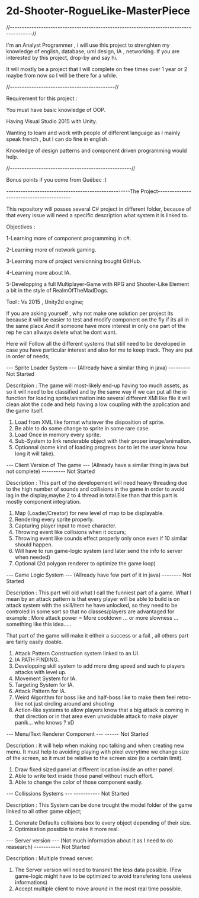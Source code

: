 # 2d-Shooter-RogueLike-MasterPiece

//---------------------------------------------------------------------------------------//

I'm an Analyst Programmer , i will use this project to strenghten my knowledge of english, database, uml design, IA , networking. If you are interested by this project, drop-by and say hi.

It will mostly be a project that I will complete on free times over 1 year or 2  maybe from now so I will be there for a while.

//--------------------------------------------//

Requirement for this project :

You must have basic knowledge of OOP.

Having Visual Studio 2015 with Unity.

Wanting to learn and work with people of different language as I mainly speak french , but I can do fine in english.

Knowledge of design patterns and component driven programming would help.

//---------------------------------------------------//

Bonus points if you come from Québec :)

----------------------------------------------------The Project-----------------------------------------

This repository will posses several C# project in different folder, because of that every issue will need a specific description what system it is linked to.

Objectives :

1-Learning more of component programming in c#.

2-Learning more of network gaming.

3-Learning more of project versionning trought GitHub.

4-Learning more about IA.

5-Developping a full Multiplayer-Game with RPG and Shooter-Like Element a bit in the style of RealmOfTheMadDogs.

Tool : Vs 2015 , Unity2d engine;

If you are asking yourself , why not make one solution per project its because it will be easier to test and modify component on the fly if its all in the same place.And if someone have more interest in only one part of the rep he can allways delete what he dont want.

Here will Follow all the different systems that still need to be developed in case you have particular interest and also for me to keep track. They are put in order of needs;

--- Sprite Loader System --- (Allready have a similar thing in java) --------- Not Started

Descritpion : The game will most-likely end-up having too much assets, as so it will need to be classified and by the same way if we can put all the io function for loading sprite/animation into several different XMl like file it will clean alot the code and help having a low coupling with the application and the game itself.

1. Load from XML like format whatever the disposition of sprite.
2. Be able to do some change to sprite in some rare case.
3. Load Once in memory every sprite.
4. Sub-System to link renderable object with their proper image/animation.
5. Optionnal (some kind of loading progress bar to let the user know how long it will take).

--- Client Version of The game --- (Allready have a similar thing in java but not complete) ---------- Not Started

Description : This part of the developement will need heavy threading due to the high number of sounds and collisions in the game in order to avoid lag in the display,maybe 2 to 4 thread in total.Else than that this part is mostly component integration.

1. Map (Loader/Creator) for new level of map to be displayable.
2. Rendering every sprite properly.
3. Capturing player input to move character.
4. Throwing event like collisions when it occurs;
5. Throwing event like sounds effect properly only once even if 10 similar should happen.
6. Will have to run game-logic system (and later send the info to server when needed)
7. Optional (2d polygon renderer to optimize the game loop) 

--- Game Logic System --- (Allready have few part of it in java) -------- Not Started

Description : This part will old what I call the funniest part of a game. What I mean by an attack pattern is that every player will be able to build is on attack system with the skill/item he have unlocked, so they need to be controled in some sort so that no classes/players are advantaged for example : More attack power = More cooldown ... or more slowness ... something like this idea.....

That part of the game will make it eitheir a success or a fail , all others part are fairly easily doable.

1. Attack Pattern Construction system linked to an UI.
2. IA PATH FINDING.
3. Developping skill system to add more dmg speed and such to players attacks with level up.
4. Movement System for IA.
5. Targeting System for IA.
6. Attack Pattern for IA.
7. Weird Algorithm for boss like and half-boss like to make them feel retro-like not just circling around and shooting
8. Action-like systems to allow players know that a big attack is coming in that direction or in that area even unvoidable attack to make player panik... who knows ? xD

--- Menu/Text Renderer Component ---  ------ Not Started

Description : It will help when making npc talking and when creating new menu. It must help to avoiding playing with pixel everytime we change size of the screen, so it must be relative to the screen size (to a certain limit).

1. Draw fixed sized panel at different location inside an other panel.
2. Able to write text inside those panel without much effort.
3. Able to change the color of those component easily.

--- Collissions Systems --- ----------- Not Started

Description  : This System can be done trought the model folder of the game linked to all other game object;

1. Generate Defaults collisions box to every object depending of their size.
2. Optimisation possible to make it more real.

--- Server version --- (Not much information about it as I need to do reasearch) -----------  Not Started

Description : Multiple thread server.

1. The Server version will need to transmit the less data possible. (Few game-logic might have to be optimized to avoid transfering tons useless informations)
2. Accept multiple client to move around in the most real time possible.
